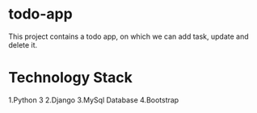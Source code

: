 # todo-app
This project contains a todo app, on which we can add task, update and delete it.
# Technology Stack
1.Python 3
2.Django
3.MySql Database
4.Bootstrap
